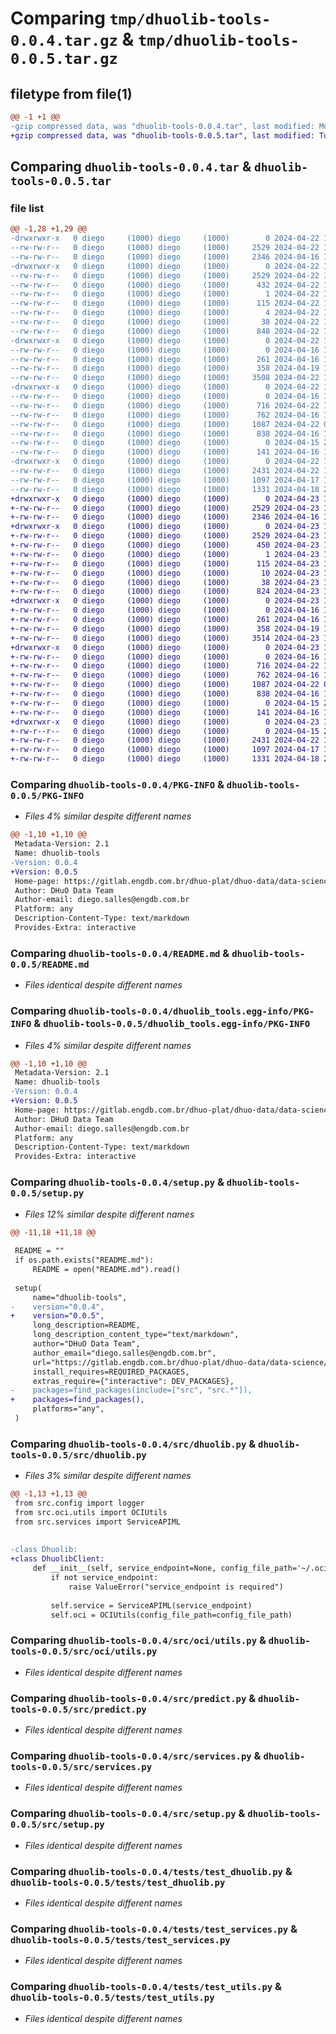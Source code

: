 # Comparing `tmp/dhuolib-tools-0.0.4.tar.gz` & `tmp/dhuolib-tools-0.0.5.tar.gz`

## filetype from file(1)

```diff
@@ -1 +1 @@
-gzip compressed data, was "dhuolib-tools-0.0.4.tar", last modified: Mon Apr 22 14:03:29 2024, max compression
+gzip compressed data, was "dhuolib-tools-0.0.5.tar", last modified: Tue Apr 23 13:44:18 2024, max compression
```

## Comparing `dhuolib-tools-0.0.4.tar` & `dhuolib-tools-0.0.5.tar`

### file list

```diff
@@ -1,28 +1,29 @@
-drwxrwxr-x   0 diego     (1000) diego     (1000)        0 2024-04-22 14:03:29.459707 dhuolib-tools-0.0.4/
--rw-rw-r--   0 diego     (1000) diego     (1000)     2529 2024-04-22 14:03:29.459707 dhuolib-tools-0.0.4/PKG-INFO
--rw-rw-r--   0 diego     (1000) diego     (1000)     2346 2024-04-16 18:35:41.000000 dhuolib-tools-0.0.4/README.md
-drwxrwxr-x   0 diego     (1000) diego     (1000)        0 2024-04-22 14:03:29.459707 dhuolib-tools-0.0.4/dhuolib_tools.egg-info/
--rw-rw-r--   0 diego     (1000) diego     (1000)     2529 2024-04-22 14:03:29.000000 dhuolib-tools-0.0.4/dhuolib_tools.egg-info/PKG-INFO
--rw-rw-r--   0 diego     (1000) diego     (1000)      432 2024-04-22 14:03:29.000000 dhuolib-tools-0.0.4/dhuolib_tools.egg-info/SOURCES.txt
--rw-rw-r--   0 diego     (1000) diego     (1000)        1 2024-04-22 14:03:29.000000 dhuolib-tools-0.0.4/dhuolib_tools.egg-info/dependency_links.txt
--rw-rw-r--   0 diego     (1000) diego     (1000)      115 2024-04-22 14:03:29.000000 dhuolib-tools-0.0.4/dhuolib_tools.egg-info/requires.txt
--rw-rw-r--   0 diego     (1000) diego     (1000)        4 2024-04-22 14:03:29.000000 dhuolib-tools-0.0.4/dhuolib_tools.egg-info/top_level.txt
--rw-rw-r--   0 diego     (1000) diego     (1000)       38 2024-04-22 14:03:29.459707 dhuolib-tools-0.0.4/setup.cfg
--rw-rw-r--   0 diego     (1000) diego     (1000)      848 2024-04-22 14:03:11.000000 dhuolib-tools-0.0.4/setup.py
-drwxrwxr-x   0 diego     (1000) diego     (1000)        0 2024-04-22 14:03:29.459707 dhuolib-tools-0.0.4/src/
--rw-rw-r--   0 diego     (1000) diego     (1000)        0 2024-04-16 18:35:41.000000 dhuolib-tools-0.0.4/src/__init__.py
--rw-rw-r--   0 diego     (1000) diego     (1000)      261 2024-04-16 18:35:41.000000 dhuolib-tools-0.0.4/src/auth.py
--rw-rw-r--   0 diego     (1000) diego     (1000)      358 2024-04-19 11:44:28.000000 dhuolib-tools-0.0.4/src/config.py
--rw-rw-r--   0 diego     (1000) diego     (1000)     3508 2024-04-22 13:53:48.000000 dhuolib-tools-0.0.4/src/dhuolib.py
-drwxrwxr-x   0 diego     (1000) diego     (1000)        0 2024-04-22 14:03:29.459707 dhuolib-tools-0.0.4/src/oci/
--rw-rw-r--   0 diego     (1000) diego     (1000)        0 2024-04-16 18:52:32.000000 dhuolib-tools-0.0.4/src/oci/__init__.py
--rw-rw-r--   0 diego     (1000) diego     (1000)      716 2024-04-22 13:45:37.000000 dhuolib-tools-0.0.4/src/oci/utils.py
--rw-rw-r--   0 diego     (1000) diego     (1000)      762 2024-04-16 19:06:26.000000 dhuolib-tools-0.0.4/src/predict.py
--rw-rw-r--   0 diego     (1000) diego     (1000)     1087 2024-04-22 01:19:09.000000 dhuolib-tools-0.0.4/src/services.py
--rw-rw-r--   0 diego     (1000) diego     (1000)      838 2024-04-16 18:35:41.000000 dhuolib-tools-0.0.4/src/setup.py
--rw-rw-r--   0 diego     (1000) diego     (1000)        0 2024-04-15 20:24:53.000000 dhuolib-tools-0.0.4/src/utils.py
--rw-rw-r--   0 diego     (1000) diego     (1000)      141 2024-04-16 18:35:41.000000 dhuolib-tools-0.0.4/src/worker.py
-drwxrwxr-x   0 diego     (1000) diego     (1000)        0 2024-04-22 14:03:29.459707 dhuolib-tools-0.0.4/tests/
--rw-rw-r--   0 diego     (1000) diego     (1000)     2431 2024-04-22 13:10:17.000000 dhuolib-tools-0.0.4/tests/test_dhuolib.py
--rw-rw-r--   0 diego     (1000) diego     (1000)     1097 2024-04-17 13:15:56.000000 dhuolib-tools-0.0.4/tests/test_services.py
--rw-rw-r--   0 diego     (1000) diego     (1000)     1331 2024-04-18 20:04:54.000000 dhuolib-tools-0.0.4/tests/test_utils.py
+drwxrwxr-x   0 diego     (1000) diego     (1000)        0 2024-04-23 13:44:18.437322 dhuolib-tools-0.0.5/
+-rw-rw-r--   0 diego     (1000) diego     (1000)     2529 2024-04-23 13:44:18.437322 dhuolib-tools-0.0.5/PKG-INFO
+-rw-rw-r--   0 diego     (1000) diego     (1000)     2346 2024-04-16 18:35:41.000000 dhuolib-tools-0.0.5/README.md
+drwxrwxr-x   0 diego     (1000) diego     (1000)        0 2024-04-23 13:44:18.437322 dhuolib-tools-0.0.5/dhuolib_tools.egg-info/
+-rw-rw-r--   0 diego     (1000) diego     (1000)     2529 2024-04-23 13:44:18.000000 dhuolib-tools-0.0.5/dhuolib_tools.egg-info/PKG-INFO
+-rw-rw-r--   0 diego     (1000) diego     (1000)      450 2024-04-23 13:44:18.000000 dhuolib-tools-0.0.5/dhuolib_tools.egg-info/SOURCES.txt
+-rw-rw-r--   0 diego     (1000) diego     (1000)        1 2024-04-23 13:44:18.000000 dhuolib-tools-0.0.5/dhuolib_tools.egg-info/dependency_links.txt
+-rw-rw-r--   0 diego     (1000) diego     (1000)      115 2024-04-23 13:44:18.000000 dhuolib-tools-0.0.5/dhuolib_tools.egg-info/requires.txt
+-rw-rw-r--   0 diego     (1000) diego     (1000)       10 2024-04-23 13:44:18.000000 dhuolib-tools-0.0.5/dhuolib_tools.egg-info/top_level.txt
+-rw-rw-r--   0 diego     (1000) diego     (1000)       38 2024-04-23 13:44:18.437322 dhuolib-tools-0.0.5/setup.cfg
+-rw-rw-r--   0 diego     (1000) diego     (1000)      824 2024-04-23 13:44:05.000000 dhuolib-tools-0.0.5/setup.py
+drwxrwxr-x   0 diego     (1000) diego     (1000)        0 2024-04-23 13:44:18.437322 dhuolib-tools-0.0.5/src/
+-rw-rw-r--   0 diego     (1000) diego     (1000)        0 2024-04-16 18:35:41.000000 dhuolib-tools-0.0.5/src/__init__.py
+-rw-rw-r--   0 diego     (1000) diego     (1000)      261 2024-04-16 18:35:41.000000 dhuolib-tools-0.0.5/src/auth.py
+-rw-rw-r--   0 diego     (1000) diego     (1000)      358 2024-04-19 11:44:28.000000 dhuolib-tools-0.0.5/src/config.py
+-rw-rw-r--   0 diego     (1000) diego     (1000)     3514 2024-04-23 13:44:14.000000 dhuolib-tools-0.0.5/src/dhuolib.py
+drwxrwxr-x   0 diego     (1000) diego     (1000)        0 2024-04-23 13:44:18.437322 dhuolib-tools-0.0.5/src/oci/
+-rw-rw-r--   0 diego     (1000) diego     (1000)        0 2024-04-16 18:52:32.000000 dhuolib-tools-0.0.5/src/oci/__init__.py
+-rw-rw-r--   0 diego     (1000) diego     (1000)      716 2024-04-22 13:45:37.000000 dhuolib-tools-0.0.5/src/oci/utils.py
+-rw-rw-r--   0 diego     (1000) diego     (1000)      762 2024-04-16 19:06:26.000000 dhuolib-tools-0.0.5/src/predict.py
+-rw-rw-r--   0 diego     (1000) diego     (1000)     1087 2024-04-22 01:19:09.000000 dhuolib-tools-0.0.5/src/services.py
+-rw-rw-r--   0 diego     (1000) diego     (1000)      838 2024-04-16 18:35:41.000000 dhuolib-tools-0.0.5/src/setup.py
+-rw-rw-r--   0 diego     (1000) diego     (1000)        0 2024-04-15 20:24:53.000000 dhuolib-tools-0.0.5/src/utils.py
+-rw-rw-r--   0 diego     (1000) diego     (1000)      141 2024-04-16 18:35:41.000000 dhuolib-tools-0.0.5/src/worker.py
+drwxrwxr-x   0 diego     (1000) diego     (1000)        0 2024-04-23 13:44:18.437322 dhuolib-tools-0.0.5/tests/
+-rw-r--r--   0 diego     (1000) diego     (1000)        0 2024-04-15 20:51:07.000000 dhuolib-tools-0.0.5/tests/__init__.py
+-rw-rw-r--   0 diego     (1000) diego     (1000)     2431 2024-04-22 13:10:17.000000 dhuolib-tools-0.0.5/tests/test_dhuolib.py
+-rw-rw-r--   0 diego     (1000) diego     (1000)     1097 2024-04-17 13:15:56.000000 dhuolib-tools-0.0.5/tests/test_services.py
+-rw-rw-r--   0 diego     (1000) diego     (1000)     1331 2024-04-18 20:04:54.000000 dhuolib-tools-0.0.5/tests/test_utils.py
```

### Comparing `dhuolib-tools-0.0.4/PKG-INFO` & `dhuolib-tools-0.0.5/PKG-INFO`

 * *Files 4% similar despite different names*

```diff
@@ -1,10 +1,10 @@
 Metadata-Version: 2.1
 Name: dhuolib-tools
-Version: 0.0.4
+Version: 0.0.5
 Home-page: https://gitlab.engdb.com.br/dhuo-plat/dhuo-data/data-science/dhuolib
 Author: DHuO Data Team
 Author-email: diego.salles@engdb.com.br
 Platform: any
 Description-Content-Type: text/markdown
 Provides-Extra: interactive
```

### Comparing `dhuolib-tools-0.0.4/README.md` & `dhuolib-tools-0.0.5/README.md`

 * *Files identical despite different names*

### Comparing `dhuolib-tools-0.0.4/dhuolib_tools.egg-info/PKG-INFO` & `dhuolib-tools-0.0.5/dhuolib_tools.egg-info/PKG-INFO`

 * *Files 4% similar despite different names*

```diff
@@ -1,10 +1,10 @@
 Metadata-Version: 2.1
 Name: dhuolib-tools
-Version: 0.0.4
+Version: 0.0.5
 Home-page: https://gitlab.engdb.com.br/dhuo-plat/dhuo-data/data-science/dhuolib
 Author: DHuO Data Team
 Author-email: diego.salles@engdb.com.br
 Platform: any
 Description-Content-Type: text/markdown
 Provides-Extra: interactive
```

### Comparing `dhuolib-tools-0.0.4/setup.py` & `dhuolib-tools-0.0.5/setup.py`

 * *Files 12% similar despite different names*

```diff
@@ -11,18 +11,18 @@
 
 README = ""
 if os.path.exists("README.md"):
     README = open("README.md").read()
 
 setup(
     name="dhuolib-tools",
-    version="0.0.4",
+    version="0.0.5",
     long_description=README,
     long_description_content_type="text/markdown",
     author="DHuO Data Team",
     author_email="diego.salles@engdb.com.br",
     url="https://gitlab.engdb.com.br/dhuo-plat/dhuo-data/data-science/dhuolib",
     install_requires=REQUIRED_PACKAGES,
     extras_require={"interactive": DEV_PACKAGES},
-    packages=find_packages(include=["src", "src.*"]),
+    packages=find_packages(),
     platforms="any",
 )
```

### Comparing `dhuolib-tools-0.0.4/src/dhuolib.py` & `dhuolib-tools-0.0.5/src/dhuolib.py`

 * *Files 3% similar despite different names*

```diff
@@ -1,13 +1,13 @@
 from src.config import logger
 from src.oci.utils import OCIUtils
 from src.services import ServiceAPIML
 
 
-class Dhuolib:
+class DhuolibClient:
     def __init__(self, service_endpoint=None, config_file_path='~/.oci/config'):
         if not service_endpoint:
             raise ValueError("service_endpoint is required")
 
         self.service = ServiceAPIML(service_endpoint)
         self.oci = OCIUtils(config_file_path=config_file_path)
```

### Comparing `dhuolib-tools-0.0.4/src/oci/utils.py` & `dhuolib-tools-0.0.5/src/oci/utils.py`

 * *Files identical despite different names*

### Comparing `dhuolib-tools-0.0.4/src/predict.py` & `dhuolib-tools-0.0.5/src/predict.py`

 * *Files identical despite different names*

### Comparing `dhuolib-tools-0.0.4/src/services.py` & `dhuolib-tools-0.0.5/src/services.py`

 * *Files identical despite different names*

### Comparing `dhuolib-tools-0.0.4/src/setup.py` & `dhuolib-tools-0.0.5/src/setup.py`

 * *Files identical despite different names*

### Comparing `dhuolib-tools-0.0.4/tests/test_dhuolib.py` & `dhuolib-tools-0.0.5/tests/test_dhuolib.py`

 * *Files identical despite different names*

### Comparing `dhuolib-tools-0.0.4/tests/test_services.py` & `dhuolib-tools-0.0.5/tests/test_services.py`

 * *Files identical despite different names*

### Comparing `dhuolib-tools-0.0.4/tests/test_utils.py` & `dhuolib-tools-0.0.5/tests/test_utils.py`

 * *Files identical despite different names*

